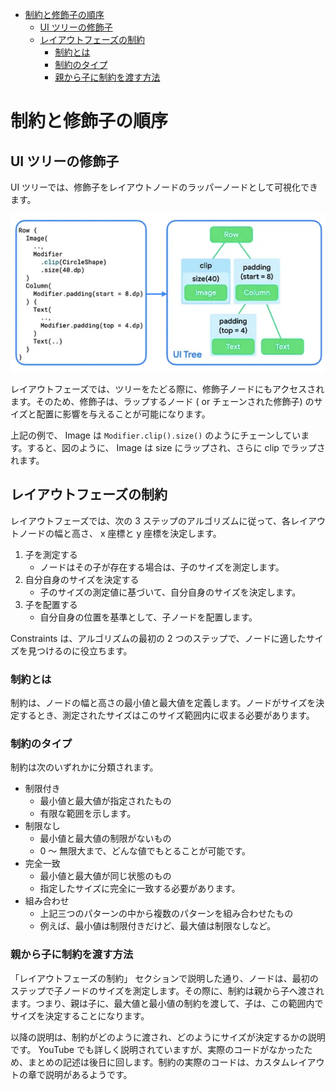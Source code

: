 - [制約と修飾子の順序](#制約と修飾子の順序)
  - [UI ツリーの修飾子](#ui-ツリーの修飾子)
  - [レイアウトフェーズの制約](#レイアウトフェーズの制約)
    - [制約とは](#制約とは)
    - [制約のタイプ](#制約のタイプ)
    - [親から子に制約を渡す方法](#親から子に制約を渡す方法)


# 制約と修飾子の順序

## UI ツリーの修飾子

UI ツリーでは、修飾子をレイアウトノードのラッパーノードとして可視化できます。

<img src="./画像/ノードをラップする修飾子.png" width="600">

レイアウトフェーズでは、ツリーをたどる際に、修飾子ノードにもアクセスされます。そのため、修飾子は、ラップするノード ( or チェーンされた修飾子) のサイズと配置に影響を与えることが可能になります。

上記の例で、 Image は `Modifier.clip().size()` のようにチェーンしています。すると、図のように、 Image は size にラップされ、さらに clip でラップされます。


## レイアウトフェーズの制約

レイアウトフェーズでは、次の 3 ステップのアルゴリズムに従って、各レイアウトノードの幅と高さ、 x 座標と y 座標を決定します。

1. 子を測定する
   - ノードはその子が存在する場合は、子のサイズを測定します。
2. 自分自身のサイズを決定する
   - 子のサイズの測定値に基づいて、自分自身のサイズを決定します。
3. 子を配置する
   - 自分自身の位置を基準として、子ノードを配置します。

Constraints は、アルゴリズムの最初の 2 つのステップで、ノードに適したサイズを見つけるのに役立ちます。


### 制約とは

制約は、ノードの幅と高さの最小値と最大値を定義します。ノードがサイズを決定するとき、測定されたサイズはこのサイズ範囲内に収まる必要があります。


### 制約のタイプ

制約は次のいずれかに分類されます。

- 制限付き
  - 最小値と最大値が指定されたもの
  - 有限な範囲を示します。
- 制限なし
  - 最小値と最大値の制限がないもの
  - 0 ～ 無限大まで、どんな値でもとることが可能です。
- 完全一致
  - 最小値と最大値が同じ状態のもの
  - 指定したサイズに完全に一致する必要があります。
- 組み合わせ
  - 上記三つのパターンの中から複数のパターンを組み合わせたもの
  - 例えば、最小値は制限付きだけど、最大値は制限なしなど。


### 親から子に制約を渡す方法

「レイアウトフェーズの制約」 セクションで説明した通り、ノードは、最初のステップで子ノードのサイズを測定します。その際に、制約は親から子へ渡されます。つまり、親は子に、最大値と最小値の制約を渡して、子は、この範囲内でサイズを決定することになります。

以降の説明は、制約がどのように渡され、どのようにサイズが決定するかの説明です。 YouTube でも詳しく説明されていますが、実際のコードがなかったため、まとめの記述は後日に回します。制約の実際のコードは、カスタムレイアウトの章で説明があるようです。







